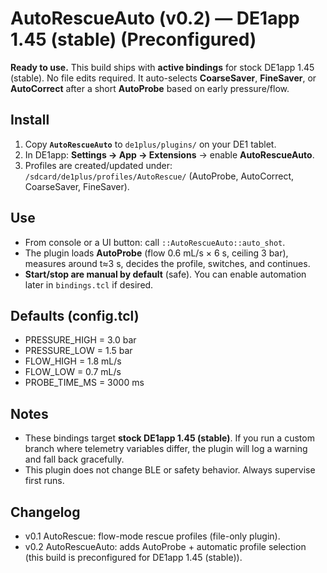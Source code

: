 
# AutoRescueAuto (v0.2) — DE1app 1.45 (stable) (Preconfigured)

**Ready to use.** This build ships with **active bindings** for stock DE1app 1.45 (stable). No file edits required.
It auto-selects **CoarseSaver**, **FineSaver**, or **AutoCorrect** after a short **AutoProbe** based on early pressure/flow.

## Install
1) Copy **`AutoRescueAuto`** to `de1plus/plugins/` on your DE1 tablet.
2) In DE1app: **Settings → App → Extensions** → enable **AutoRescueAuto**.
3) Profiles are created/updated under:
   `/sdcard/de1plus/profiles/AutoRescue/` (AutoProbe, AutoCorrect, CoarseSaver, FineSaver).

## Use
- From console or a UI button: call `::AutoRescueAuto::auto_shot`.
- The plugin loads **AutoProbe** (flow 0.6 mL/s × 6 s, ceiling 3 bar), measures around t≈3 s, decides the profile, switches, and continues.
- **Start/stop are manual by default** (safe). You can enable automation later in `bindings.tcl` if desired.

## Defaults (config.tcl)
- PRESSURE_HIGH = 3.0 bar
- PRESSURE_LOW  = 1.5 bar
- FLOW_HIGH     = 1.8 mL/s
- FLOW_LOW      = 0.7 mL/s
- PROBE_TIME_MS = 3000 ms

## Notes
- These bindings target **stock DE1app 1.45 (stable)**. If you run a custom branch where telemetry variables differ, the plugin will log a warning and fall back gracefully.
- This plugin does not change BLE or safety behavior. Always supervise first runs.

## Changelog
- v0.1 AutoRescue: flow-mode rescue profiles (file-only plugin).
- v0.2 AutoRescueAuto: adds AutoProbe + automatic profile selection (this build is preconfigured for DE1app 1.45 (stable)).

